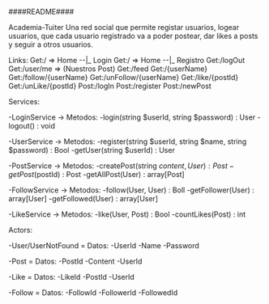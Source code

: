 
####README####

Academia-Tuiter 
Una red social que permite registar usuarios, logear usuarios, que cada usuario
registrado va a poder postear, dar likes a posts y seguir a otros usuarios.  

Links:
Get:/  => Home --|_ Login
Get:/  => Home --|_ Registro
Get:/logOut
Get:/user/me => (Nuestros Post)
Get:/feed
Get:/{userName}
Get:/follow/{userName}
Get:/unFollow/{userName}
Get:/like/{postId}
Get:/unLike/{postId}
Post:/logIn
Post:/register
Post:/newPost

Services:

-LoginService -> Metodos:
    -login(string $userId, string $password) : User
    -logout() : void

-UserService -> Metodos:
    -register(string $userId, string $name, string $password) : Bool
    -getUser(string $userId) : User

-PostService -> Metodos:
    -createPost(string $content, User) : Post
    -getPost($postId) : Post
    -getAllPost(User) : array[Post]

-FollowService -> Metodos:
    -follow(User, User) : Boll
    -getFollower(User) : array[User]
    -getFollowed(User) : array[User]

-LikeService -> Metodos:
    -like(User, Post) : Bool
    -countLikes(Post) : int
              
Actors:

-User/UserNotFound = Datos:
    -UserId
    -Name
    -Password
       
-Post = Datos:
    -PostId
    -Content
    -UserId

-Like = Datos:
    -LikeId
    -PostId
    -UserId

-Follow = Datos:
    -FollowId
    -FollowerId
    -FollowedId